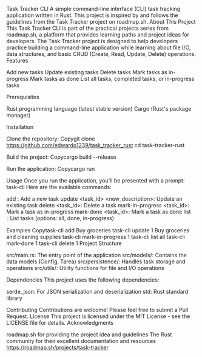 Task Tracker CLI
A simple command-line interface (CLI) task tracking application written in Rust. This project is inspired by and follows the guidelines from the Task Tracker project on roadmap.sh.
About This Project
This Task Tracker CLI is part of the practical projects series from roadmap.sh, a platform that provides learning paths and project ideas for developers. The Task Tracker project is designed to help developers practice building a command-line application while learning about file I/O, data structures, and basic CRUD (Create, Read, Update, Delete) operations.
Features

Add new tasks
Update existing tasks
Delete tasks
Mark tasks as in-progress
Mark tasks as done
List all tasks, completed tasks, or in-progress tasks

Prerequisites

Rust programming language (latest stable version)
Cargo (Rust's package manager)

Installation

Clone the repository:
Copygit clone https://github.com/edwardo1239/task_tracker_rust
cd task-tracker-rust

Build the project:
Copycargo build --release

Run the application:
Copycargo run


Usage
Once you run the application, you'll be presented with a prompt: task-cli
Here are the available commands:

add <task description>: Add a new task
update <task_id> <new_description>: Update an existing task
delete <task_id>: Delete a task
mark-in-progress <task_id>: Mark a task as in-progress
mark-done <task_id>: Mark a task as done
list <option>: List tasks (options: all, done, in-progress)

Examples
Copytask-cli add Buy groceries
task-cli update 1 Buy groceries and cleaning supplies
task-cli mark-in-progress 1
task-cli list all
task-cli mark-done 1
task-cli delete 1
Project Structure

src/main.rs: The entry point of the application
src/models/: Contains the data models (Config, Tarea)
src/persistence/: Handles task storage and operations
src/utils/: Utility functions for file and I/O operations

Dependencies
This project uses the following dependencies:

serde_json: For JSON serialization and deserialization
std: Rust standard library

Contributing
Contributions are welcome! Please feel free to submit a Pull Request.
License
This project is licensed under the MIT License - see the LICENSE file for details.
Acknowledgments

roadmap.sh for providing the project idea and guidelines
The Rust community for their excellent documentation and resources
https://roadmap.sh/projects/task-tracker
